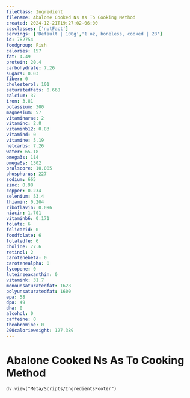 ```yaml
---
fileClass: Ingredient
filename: Abalone Cooked Ns As To Cooking Method
created: 2024-12-21T19:27:02-06:00
cssclasses: ['nutFact']
servings: ['Default | 100g','1 oz, boneless, cooked | 28']
id: 782754
foodgroup: Fish
calories: 157
fat: 4.49
protein: 20.4
carbohydrate: 7.26
sugars: 0.03
fiber: 0
cholesterol: 101
saturatedfats: 0.668
calcium: 37
iron: 3.81
potassium: 300
magnesium: 57
vitaminarae: 2
vitaminc: 2.8
vitaminb12: 0.83
vitamind: 0
vitamine: 5.19
netcarbs: 7.26
water: 65.18
omega3s: 114
omega6s: 1302
pralscore: 10.085
phosphorus: 227
sodium: 665
zinc: 0.98
copper: 0.234
selenium: 53.4
thiamin: 0.204
riboflavin: 0.096
niacin: 1.701
vitaminb6: 0.171
folate: 6
folicacid: 0
foodfolate: 6
folatedfe: 6
choline: 77.6
retinol: 2
carotenebeta: 0
carotenealpha: 0
lycopene: 0
luteinzeaxanthin: 0
vitamink: 31.7
monounsaturatedfat: 1628
polyunsaturatedfat: 1600
epa: 58
dpa: 49
dha: 0
alcohol: 0
caffeine: 0
theobromine: 0
200calorieweight: 127.389
---
```


# Abalone Cooked Ns As To Cooking Method

```dataviewjs
dv.view("Meta/Scripts/IngredientsFooter")
```